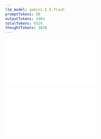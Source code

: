 ```yaml
---
llm_model: gemini-2.5-flash
promptTokens: 88
outputTokens: 3403
totalTokens: 6529
thoughtTokens: 3038
---
```


![@](steps/prompt.8054f5fc.md)

![@](steps/response.9c42df29.md)